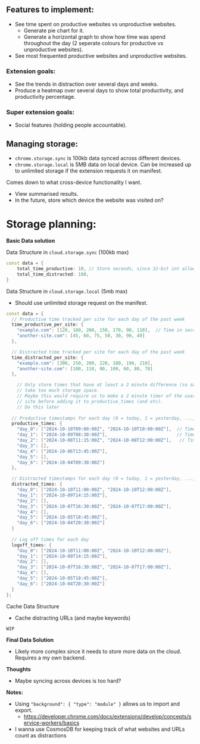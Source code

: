 ## Features to implement:

- See time spent on productive websites vs unproductive websites.
    - Generate pie chart for it.
    - Generate a horizontal graph to show how time was spend throughout the day (2 seperate colours for productive vs unproductive websites).
- See most frequented productive websites and unproductive websites.

### Extension goals:
- See the trends in distraction over several days and weeks. 
- Produce a heatmap over several days to show total productivity, and productivity percentage.

### Super extension goals:
- Social features (holding people accountable).

## Managing storage:
- `chrome.storage.sync` is 100kb data synced across different devices.
- `chrome.storage.local` is 5MB data on local device. Can be increased up to unlimited storage if the extension requests it on manifest.

Comes down to what cross-device functionality I want.
- View summarised results.
- In the future, store which device the website was visited on?

# Storage planning:

**Basic Data solution**

Data Structure in `cloud.storage.sync` (100kb max)

```cpp
const data = {
	total_time_productive: 10, // Store seconds, since 32-bit int allows for 68 yrs max.
	total_time_distracted: 100,
}
```

Data Structure in `cloud.storage.local` (5mb max)

- Should use unlimited storage request on the manifest.

```cpp
const data = {
  // Productive time tracked per site for each day of the past week
  time_productive_per_site: {
    "example.com": [120, 180, 200, 150, 170, 90, 110],  // Time in seconds for each day (0 = today, 6 = 6 days ago)
    "another-site.com": [45, 60, 75, 50, 30, 90, 40]
  },

  // Distracted time tracked per site for each day of the past week
  time_distracted_per_site: {
    "example.com": [300, 250, 200, 220, 180, 190, 210],
    "another-site.com": [100, 110, 90, 100, 60, 80, 70]
  },

	// Only store times that have at least a 2 minute difference (so switching tabs doesn't
	// take too much storage space.
	// Maybe this would require us to make a 2 minute timer of the user staying on the same 
	// site before adding it to productive_times (and etc). 
	// Do this later
	
  // Productive timestamps for each day (0 = today, 1 = yesterday, ..., 6 = 6 days ago)
  productive_times: {
    "day_0": ["2024-10-10T09:00:00Z", "2024-10-10T10:00:00Z"],  // Timestamps when user was productive today
    "day_1": ["2024-10-09T08:30:00Z"],                          // Timestamps for the previous day
    "day_2": ["2024-10-08T11:15:00Z", "2024-10-08T12:00:00Z"],   // Timestamps for 2 days ago
    "day_3": [],
    "day_4": ["2024-10-06T13:45:00Z"],
    "day_5": [],
    "day_6": ["2024-10-04T09:30:00Z"]
  },

  // Distracted timestamps for each day (0 = today, 1 = yesterday, ..., 6 = 6 days ago)
  distracted_times: {
    "day_0": ["2024-10-10T11:00:00Z", "2024-10-10T12:00:00Z"],
    "day_1": ["2024-10-09T14:15:00Z"],
    "day_2": [],
    "day_3": ["2024-10-07T16:30:00Z", "2024-10-07T17:00:00Z"],
    "day_4": [],
    "day_5": ["2024-10-05T18:45:00Z"],
    "day_6": ["2024-10-04T20:30:00Z"]
  }
  
  // Log off times for each day
  logoff_times: {
    "day_0": ["2024-10-10T11:00:00Z", "2024-10-10T12:00:00Z"],
    "day_1": ["2024-10-09T14:15:00Z"],
    "day_2": [],
    "day_3": ["2024-10-07T16:30:00Z", "2024-10-07T17:00:00Z"],
    "day_4": [],
    "day_5": ["2024-10-05T18:45:00Z"],
    "day_6": ["2024-10-04T20:30:00Z"]
  }
};
```

Cache Data Structure

- Cache distracting URLs (and maybe keywords)

```cpp
WIP
```

**Final Data Solution**

- Likely more complex since it needs to store more data on the cloud. Requires a my own backend.

**Thoughts**

- Maybe syncing across devices is too hard?

**Notes:**

- Using `"background": { "type": "module" }` allows us to import and export.
  - https://developer.chrome.com/docs/extensions/develop/concepts/service-workers/basics
- I wanna use CosmosDB for keeping track of what websites and URLs count as distractions
